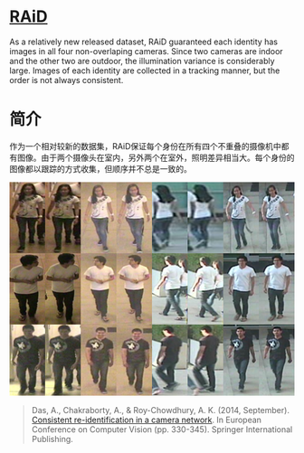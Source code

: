 # [RAiD](http://cs-people.bu.edu/dasabir/raid.php)

As a relatively new released dataset, RAiD guaranteed each identity has images in all four non-overlaping cameras. Since two cameras are indoor and the other two are outdoor, the illumination variance is considerably large. Images of each identity are collected in a tracking manner, but the order is not always consistent.

# 简介

作为一个相对较新的数据集，RAiD保证每个身份在所有四个不重叠的摄像机中都有图像。由于两个摄像头在室内，另外两个在室外，照明差异相当大。每个身份的图像都以跟踪的方式收集，但顺序并不总是一致的。

![img](imgs/eg_RAiD.png)

> Das, A., Chakraborty, A., & Roy-Chowdhury, A. K. (2014, September). [Consistent re-identification in a camera network](http://cs-people.bu.edu/dasabir/papers/ECCV14_Poster.pdf). In European Conference on Computer Vision (pp. 330-345). Springer International Publishing.
